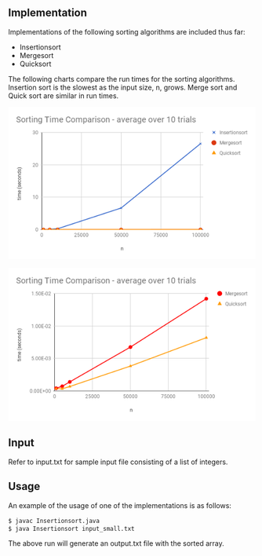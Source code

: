 Implementation
----------

Implementations of the following sorting algorithms are included thus far:

- Insertionsort
- Mergesort
- Quicksort

The following charts compare the run times for the sorting algorithms. Insertion sort is the slowest as the input size, n, grows. Merge sort and Quick sort are similar in run times. 

![timeComparisons3Sorts](timeComparison3Sorts.png)

![timeComparisons2SortsV1](timeComparison2SortsV1.png)

Input 
----------

Refer to input.txt for sample input file consisting of a list of integers.

Usage
----------
An example of the usage of one of the implementations is as follows:

```
$ javac Insertionsort.java
$ java Insertionsort input_small.txt
```
The above run will generate an output.txt file with the sorted array.
